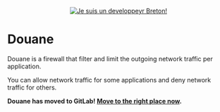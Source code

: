 <p align="center">
  <a href="http://blog.zedroot.org/" target="_blank">
    <img src="https://raw.github.com/zedtux/gpair/master/media/developpeur_breton_logo.png" alt="Je suis un developpeyr Breton!"/>
  </a>
</p>

# Douane

Douane is a firewall that filter and limit the outgoing network traffic per application.

You can allow network traffic for some applications and deny network traffic for others.

**Douane has moved to GitLab! [Move to the right place now](https://gitlab.com/douaneapp/Douane).**
